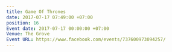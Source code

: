 ```yaml
---
title: Game Of Thrones
date: 2017-07-17 07:49:00 +07:00
position: 16
Event date: 2017-07-17 00:00:00 +07:00
Venue: The Grove
Event URL: https://www.facebook.com/events/737600973094257/
---
```



